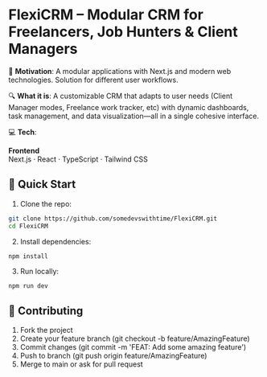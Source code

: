 # FlexiCRM – Modular CRM for Freelancers, Job Hunters & Client Managers

🌟 **Motivation**: A modular applications with Next.js and modern web technologies. Solution for different user workflows.

🔍 **What it is**: A customizable CRM that adapts to user needs (Client Manager modes, Freelance work tracker, etc) with dynamic dashboards, task management, and data visualization—all in a single cohesive interface.

💻 **Tech**:

**Frontend**  
Next.js · React · TypeScript · Tailwind CSS

## 🚀 Quick Start

1. Clone the repo:

```bash
git clone https://github.com/somedevswithtime/FlexiCRM.git
cd FlexiCRM
```

2. Install dependencies:

```bash
npm install
```

3. Run locally:

```
npm run dev
```

## 🤝 Contributing

1. Fork the project
2. Create your feature branch (git checkout -b feature/AmazingFeature)
3. Commit changes (git commit -m 'FEAT: Add some amazing feature')
4. Push to branch (git push origin feature/AmazingFeature)
5. Merge to main or ask for pull request
